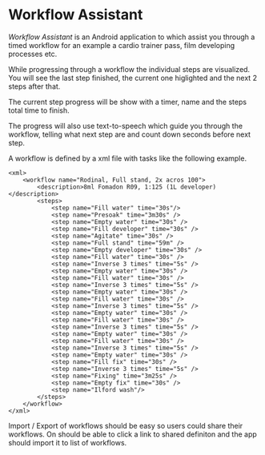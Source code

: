Workflow Assistant
==================

_Workflow Assistant_ is an Android application to which assist you through
a timed workflow for an example a cardio trainer pass, film
developing processes etc.

While progressing through a workflow the individual steps are
visualized. You will see the last step finished, the current one
higlighted and the next 2 steps after that.

The current step progress will be show with a timer, name and the
steps total time to finish.

The progress will also use text-to-speech which guide you through the
workflow, telling what next step are and count down seconds before
next step.

A workflow is defined by a xml file with tasks like the following
example.

	<xml>
		<workflow name="Rodinal, Full stand, 2x acros 100">
			<description>8ml Fomadon R09, 1:125 (1L developer)</description>
			<steps>
				<step name="Fill water" time="30s"/>
				<step name="Presoak" time="3m30s" />
				<step name="Empty water" time="30s" />
				<step name="Fill developer" time="30s" />
				<step name="Agitate" time="30s" />
				<step name="Full stand" time="59m" />
				<step name="Empty developer" time="30s" />
				<step name="Fill water" time="30s" />
				<step name="Inverse 3 times" time="5s" />
				<step name="Empty water" time="30s" />
				<step name="Fill water" time="30s" />
				<step name="Inverse 3 times" time="5s" />
				<step name="Empty water" time="30s" />
				<step name="Fill water" time="30s" />
				<step name="Inverse 3 times" time="5s" />
				<step name="Empty water" time="30s" />
				<step name="Fill water" time="30s" />
				<step name="Inverse 3 times" time="5s" />
				<step name="Empty water" time="30s" />
				<step name="Fill water" time="30s" />
				<step name="Inverse 3 times" time="5s" />
				<step name="Empty water" time="30s" />
				<step name="Fill fix" time="30s" />
				<step name="Inverse 3 times" time="5s" />
				<step name="Fixing" time="3m25s" />
				<step name="Empty fix" time="30s" />
				<step name="Ilford wash"/>
			</steps>
		</workflow>
	</xml>

Import / Export of workflows should be easy so users could share their
workflows. On should be able to click a link to shared definiton and
the app should import it to list of workflows.
